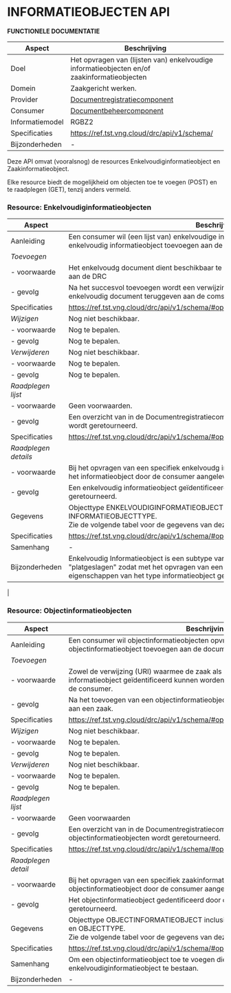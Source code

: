 INFORMATIEOBJECTEN  API
==========
**FUNCTIONELE DOCUMENTATIE**


| **Aspect**      | **Beschrijving**                                                                                                                                                                       |
|-----------------|----------------------------------------------------------------------------------------------------------------------------------------------------------------------------------------|
| Doel            | Het opvragen van (lijsten van) enkelvoudige informatieobjecten en/of zaakinformatieobjecten |
| Domein          | Zaakgericht werken.                                                                                             |
| Provider        | [Documentregistratiecomponent](https://www.gemmaonline.nl/index.php/GEMMA2/0.9/id-0e99ec6c-283a-4ec9-8efa-e11468e6b878) |
| Consumer        | [Documentbeheercomponent](https://www.gemmaonline.nl/index.php/GEMMA2/0.9/id-25ee9ea7-be66-4bdd-b40c-191777a88b35)  |
| Informatiemodel | RGBZ2  |
| Specificaties   | https://ref.tst.vng.cloud/drc/api/v1/schema/ |
| Bijzonderheden  | - |

Deze API omvat (vooralsnog) de resources Enkelvoudiginformatieobject en Zaakinformatieobject.

Elke resource biedt de mogelijkheid om objecten toe te voegen (POST) en te raadplegen (GET), tenzij anders vermeld.


### Resource: Enkelvoudiginformatieobjecten


| **Aspect**     | **Beschrijving**                                                                                                                                                                 |
|----------------|----------------------------------------------------------------------------------------------------------------------------------------------------------------------------------|
| Aanleiding     | Een consumer wil (een lijst van) enkelvoudige informatieobjecten opvragen uit of een enkelvoudig informatieobject toevoegen aan de documentregistratiecomponent DRC.            |
| *Toevoegen*    |      |
| - voorwaarde   | Het enkelvoudg document dient beschikbaar te zijn voordat dit toegevoegd kan worden aan de DRC         |
| - gevolg       | Na het succesvol toevoegen wordt een verwijzing in de vorm van een URI naar het enkelvoudig document teruggeven aan de comsumer.             |
| Specificaties  | https://ref.tst.vng.cloud/drc/api/v1/schema/#operation/enkelvoudiginformatieobject_create   | 
| *Wijzigen*     | Nog niet beschikbaar.     |
| - voorwaarde   | Nog te bepalen.         |
| - gevolg       | Nog te bepalen.             |
| *Verwijderen*  | Nog niet beschikbaar.     |
| - voorwaarde   | Nog te bepalen.         |
| - gevolg       | Nog te bepalen.             |
| *Raadplegen lijst*   |      |
| - voorwaarde   | Geen voorwaarden.  |
| - gevolg       | Een overzicht van in de Documentregistratiecomponent opgeslagen informatieobjecten wordt geretourneerd.|
| Specificaties  | https://ref.tst.vng.cloud/drc/api/v1/schema/#operation/enkelvoudiginformatieobject_list   | 
| *Raadplegen details*   |      |
| - voorwaarde   | Bij het opvragen van een specifiek enkelvoudg informatieobject moet de identificatie van het informatieobject door de consumer aangeleverd worden.     |
| - gevolg       | Een enkelvoudig informatieobject geïdentificeerd door de aangeleverde identificatie wordt geretourneerd. |
| Gegevens       | Objecttype ENKELVOUDIGINFORMATIEOBJECT inclusief relatie naar INFORMATIEOBJECTTYPE.<br>Zie de volgende tabel voor de gegevens van deze resource                                 |
| Specificaties  | https://ref.tst.vng.cloud/drc/api/v1/schema/#operation/enkelvoudiginformatieobject_read   | 
| Samenhang      | - |
| Bijzonderheden | Enkelvoudig Informatieobject is een subtype van Informatieobject. Beide objecttypen zijn "platgeslagen" zodat met het opvragen van een enkelvoudiginformatieobject ook de eigenschappen van het type informatieobject geretourneerd worden.
|



### Resource: Objectinformatieobjecten


| **Aspect**     | **Beschrijving**                                                                                                                                                                 |
|----------------|----------------------------------------------------------------------------------------------------------------------------------------------------------------------------------|
| Aanleiding     | Een consumer wil objectinformatieobjecten opvragen uit of een objectinformatieobject toevoegen aan de documentregistratiecomponent DRC.            |
| *Toevoegen*    |      |
| - voorwaarde   | Zowel de verwijzing (URI) waarmee de zaak als de verwijzing (URI) waarmee het informatieobject geïdentificeerd kunnen worden moeten aangeleverd worden door de consumer.         |
| - gevolg       | Na het toevoegen van een objectinformatieobject is het informatieobject gekoppeld aan een zaak.|
| Specificaties  | https://ref.tst.vng.cloud/drc/api/v1/schema/#operation/objectinformatieobject_create   |
| *Wijzigen*     | Nog niet beschikbaar.     |
| - voorwaarde   | Nog te bepalen.         |
| - gevolg       | Nog te bepalen.             |
| *Verwijderen*  | Nog niet beschikbaar.     |
| - voorwaarde   | Nog te bepalen.         |
| - gevolg       | Nog te bepalen.             |
| *Raadplegen lijst*   |      |
| - voorwaarde   | Geen voorwaarden   |
| - gevolg       | Een overzicht van in de Documentregistratiecomponent opgeslagen objectinformatieobjecten wordt geretourneerd. |
| Specificaties  | https://ref.tst.vng.cloud/drc/api/v1/schema/#operation/objectinformatieobject_list   |
| *Raadplegen detail*   |      |
| - voorwaarde   | Bij het opvragen van een specifiek zaakinformatieobject moet de identificatie van het objectinformatieobject door de consumer aangeleverd worden.         |
| - gevolg       | Het objectinformatieobject gedentificeerd door de aangeleverde identificatie wordt geretourneerd.             |
| Gegevens       | Objecttype OBJECTINFORMATIEOBJECT inclusief relaties naar INFORMATIEOBJECT en OBJECTTYPE.<br>Zie de volgende tabel voor de gegevens van deze resource                                 |
| Specificaties  | https://ref.tst.vng.cloud/drc/api/v1/schema/#operation/objectinformatieobject_read   |
| Samenhang      | Om een objectinformatieobject toe te voegen dienen zowel het object als het enkelvoudiginformatieobject te bestaan. |
| Bijzonderheden | -  |
